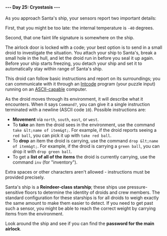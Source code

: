 #### --- Day 25: Cryostasis ---

As you approach Santa's ship, your sensors report two important details:

First, that you might be too late: the internal temperature is <span title="This is the same in Fahrenheit and Celsius.">`-40` degrees</span>.

Second, that one faint life signature is somewhere on the ship.

The airlock door is locked with a code; your best option is to send in a small droid to investigate the situation.  You attach your ship to Santa's, break a small hole in the hull, and let the droid run in before you seal it up again. Before your ship starts freezing, you detach your ship and set it to automatically stay within range of Santa's ship.

This droid can follow basic instructions and report on its surroundings; you can communicate with it through an [Intcode](/day09) program (your puzzle input) running on an [ASCII-capable](/day17) computer.

As the droid moves through its environment, it will describe what it encounters.  When it says `Command?`, you can give it a single instruction terminated with a newline (ASCII code `10`). Possible instructions are:

- **Movement** via `north`, `south`, `east`, or `west`.
- To **take** an item the droid sees in the environment, use the command `take &lt;name of item&gt;`. For example, if the droid reports seeing a `red ball`, you can pick it up with `take red ball`.
- To **drop** an item the droid is carrying, use the command `drop &lt;name of item&gt;`. For example, if the droid is carrying a `green ball`, you can drop it with `drop green ball`.
- To get a **list of all of the items** the droid is currently carrying, use the command `inv` (for "inventory").

Extra spaces or other characters aren't allowed - instructions must be provided precisely.

Santa's ship is a **Reindeer-class starship**; these ships use pressure-sensitive floors to determine the identity of droids and crew members.  The standard configuration for these starships is for all droids to weigh exactly the same amount to make them easier to detect.  If you need to get past such a sensor, you might be able to reach the correct weight by carrying items from the environment.

Look around the ship and see if you can find the **password for the main airlock**.

